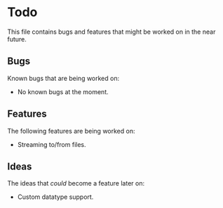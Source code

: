 # Todo

This file contains bugs and features that might be worked on in the near future.


## Bugs

Known bugs that are being worked on:
- No known bugs at the moment.


## Features

The following features are being worked on:
- Streaming to/from files.


## Ideas

The ideas that *could* become a feature later on:
- Custom datatype support.

